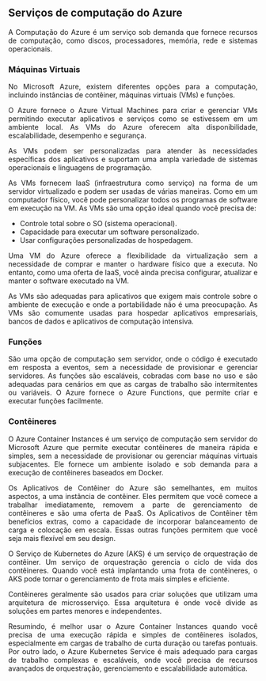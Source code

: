 ## Serviços de computação do Azure

<p align="justify">A Computação do Azure é um serviço sob demanda que fornece recursos de computação, como discos, processadores, memória, rede e sistemas operacionais.</p>

### Máquinas Virtuais 
<p align="justify">No Microsoft Azure, existem diferentes opções para a computação, incluindo instâncias de contêiner, máquinas virtuais (VMs) e funções.</p>

<p align="justify">O Azure fornece o Azure Virtual Machines para criar e gerenciar VMs permitindo executar aplicativos e serviços como se estivessem em um ambiente local. As VMs do Azure oferecem alta disponibilidade, escalabilidade, desempenho e segurança.</p>

<p align="justify">As VMs podem ser personalizadas para atender às necessidades específicas dos aplicativos e suportam uma ampla variedade de sistemas operacionais e linguagens de programação.</p>

<p align="justify">As VMs fornecem IaaS (infraestrutura como serviço) na forma de um servidor virtualizado e podem ser usadas de várias maneiras. Como em um computador físico, você pode personalizar todos os programas de software em execução na VM. As VMs são uma opção ideal quando você precisa de:</p>

- Controle total sobre o SO (sistema operacional).
- Capacidade para executar um software personalizado.
- Usar configurações personalizadas de hospedagem.

<p align="justify">Uma VM do Azure oferece a flexibilidade da virtualização sem a necessidade de comprar e manter o hardware físico que a executa. No entanto, como uma oferta de IaaS, você ainda precisa configurar, atualizar e manter o software executado na VM.</p>
 
<p align="justify">As VMs são adequadas para aplicativos que exigem mais controle sobre o ambiente de execução e onde a portabilidade não é uma preocupação. As VMs são comumente usadas para hospedar aplicativos empresariais, bancos de dados e aplicativos de computação intensiva.</p>

### Funções

<p align="justify">
São uma opção de computação sem servidor, onde o código é executado em resposta a eventos, sem a necessidade de provisionar e gerenciar servidores. As funções são escaláveis, cobradas com base no uso e são adequadas para cenários em que as cargas de trabalho são intermitentes ou variáveis. O Azure fornece o Azure Functions, que permite criar e executar funções facilmente.
</p>

### Contêineres
<p align="justify">
O Azure Container Instances é um serviço de computação sem servidor do Microsoft Azure que permite executar contêineres de maneira rápida e simples, sem a necessidade de provisionar ou gerenciar máquinas virtuais subjacentes. Ele fornece um ambiente isolado e sob demanda para a execução de contêineres baseados em Docker.
</p>

<p align="justify">Os Aplicativos de Contêiner do Azure são semelhantes, em muitos aspectos, a uma instância de contêiner. Eles permitem que você comece a trabalhar imediatamente, removem a parte de gerenciamento de contêineres e são uma oferta de PaaS. Os Aplicativos de Contêiner têm benefícios extras, como a capacidade de incorporar balanceamento de carga e colocação em escala. Essas outras funções permitem que você seja mais flexível em seu design.</p>

<p align="justify">O Serviço de Kubernetes do Azure (AKS) é um serviço de orquestração de contêiner. Um serviço de orquestração gerencia o ciclo de vida dos contêineres. Quando você está implantando uma frota de contêineres, o AKS pode tornar o gerenciamento de frota mais simples e eficiente.</p>

<p align="justify">Contêineres geralmente são usados para criar soluções que utilizam uma arquitetura de microsserviço. Essa arquitetura é onde você divide as soluções em partes menores e independentes. </p>

<p align="justify">Resumindo, é melhor usar o Azure Container Instances quando você precisa de uma execução rápida e simples de contêineres isolados, especialmente em cargas de trabalho de curta duração ou tarefas pontuais. Por outro lado, o Azure Kubernetes Service é mais adequado para cargas de trabalho complexas e escaláveis, onde você precisa de recursos avançados de orquestração, gerenciamento e escalabilidade automática.
</p>